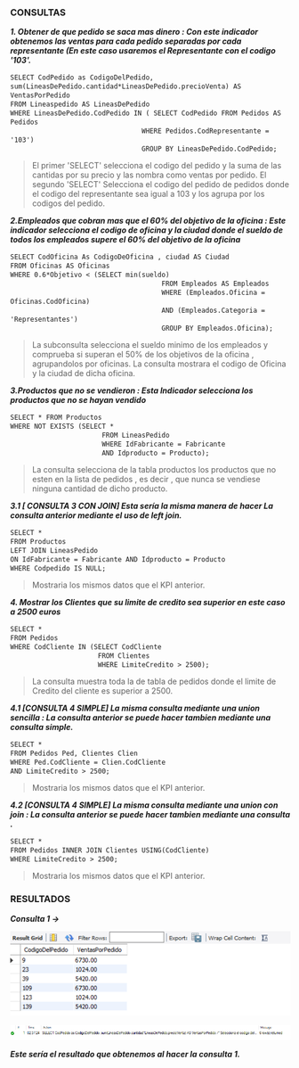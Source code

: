 ### CONSULTAS 


***1. Obtener de que pedido se saca mas dinero : 
Con este indicador obtenemos las ventas para cada pedido separadas por cada representante 
(En este caso usaremos el Representante con el codigo '103'.***
```mysql
SELECT CodPedido as CodigoDelPedido, sum(LineasDePedido.cantidad*LineasDePedido.precioVenta) AS VentasPorPedido 
FROM Lineaspedido AS LineasDePedido
WHERE LineasDePedido.CodPedido IN ( SELECT CodPedido FROM Pedidos AS Pedidos 
                                 WHERE Pedidos.CodRepresentante = '103')
                                 GROUP BY LineasDePedido.CodPedido;
```
>El primer 'SELECT' selecciona el codigo del pedido y la suma de las cantidas por su precio y las nombra como  ventas por pedido.
El segundo 'SELECT' Selecciona el codigo del pedido de pedidos donde el codigo del representante sea igual a 103 y los agrupa por los codigos del pedido.

***2.Empleados que cobran mas que el 60% del objetivo de la oficina :
Este indicador selecciona el codigo de oficina y la ciudad donde el sueldo de todos los empleados supere el 60% del objetivo de la oficina*** 
```mysql
SELECT CodOficina As CodigoDeOficina , ciudad AS Ciudad
FROM Oficinas AS Oficinas
WHERE 0.6*Objetivo < (SELECT min(sueldo)
                                      FROM Empleados AS Empleados
                                      WHERE (Empleados.Oficina = Oficinas.CodOficina)
                                      AND (Empleados.Categoria = 'Representantes')
                                      GROUP BY Empleados.Oficina);
 ```
 > La subconsulta selecciona el sueldo minimo de los empleados y comprueba si superan el 50% de los objetivos de la oficina , agrupandolos por oficinas.
 La consulta mostrara el codigo de Oficina y la ciudad de dicha oficina.

 ***3.Productos que no se vendieron : 
 Esta Indicador selecciona los productos que no se hayan vendido***
 ```mysql
SELECT * FROM Productos
WHERE NOT EXISTS (SELECT *
                        FROM LineasPedido
                        WHERE IdFabricante = Fabricante
                        AND Idproducto = Producto);
 ```
 >La consulta selecciona de la tabla productos los productos que no esten en la lista de pedidos , es decir , que nunca se vendiese ninguna cantidad de dicho producto.
 
 ***3.1 [ CONSULTA 3 CON JOIN]  Esta sería la misma manera de hacer La consulta anterior mediante el uso de left join.***
 ```mysql
 SELECT *
FROM Productos
LEFT JOIN LineasPedido
ON IdFabricante = Fabricante AND Idproducto = Producto
WHERE Codpedido IS NULL;
``` 
>Mostraria los mismos datos que el KPI anterior.

***4. Mostrar los Clientes que su limite de credito sea superior en este caso a 2500 euros***
```mysql
SELECT *
FROM Pedidos
WHERE CodCliente IN (SELECT CodCliente
                      FROM Clientes
                      WHERE LimiteCredito > 2500);
 ```
 >La consulta muestra toda la de tabla de pedidos donde el limite de Credito del cliente es superior a 2500.
 
 ***4.1 [CONSULTA 4 SIMPLE] La misma consulta mediante una union sencilla : 
 La consulta anterior se puede hacer tambien mediante una consulta simple.***
 ```mysql
 SELECT *
 FROM Pedidos Ped, Clientes Clien
 WHERE Ped.CodCliente = Clien.CodCliente
 AND LimiteCredito > 2500;
 ```
 >Mostraria los mismos datos que el KPI anterior.
 
 ***4.2 [CONSULTA 4 SIMPLE] La misma consulta mediante una union con join : 
 La consulta anterior se puede hacer tambien mediante una consulta .***
 ```mysql
 SELECT *
FROM Pedidos INNER JOIN Clientes USING(CodCliente)
WHERE LimiteCredito > 2500;
```
>Mostraria los mismos datos que el KPI anterior.


### RESULTADOS 

***Consulta 1 ->***

![sql1](https://github.com/aaronbblanco/TrabajoSQL/blob/master/RESULTADOS/sql1.PNG)

![sql2](https://github.com/aaronbblanco/TrabajoSQL/blob/master/RESULTADOS/mysql1resultado.PNG)


***Este sería el resultado que obtenemos al hacer la consulta 1.***

